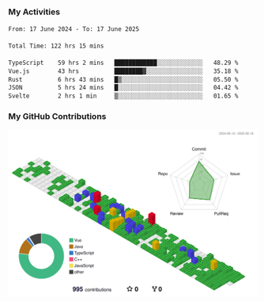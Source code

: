 ### My Activities

<!--START_SECTION:waka-->

```txt
From: 17 June 2024 - To: 17 June 2025

Total Time: 122 hrs 15 mins

TypeScript    59 hrs 2 mins   ████████████░░░░░░░░░░░░░   48.29 %
Vue.js        43 hrs          ████████▓░░░░░░░░░░░░░░░░   35.18 %
Rust          6 hrs 43 mins   █▒░░░░░░░░░░░░░░░░░░░░░░░   05.50 %
JSON          5 hrs 24 mins   █░░░░░░░░░░░░░░░░░░░░░░░░   04.42 %
Svelte        2 hrs 1 min     ▒░░░░░░░░░░░░░░░░░░░░░░░░   01.65 %
```

<!--END_SECTION:waka-->

### My GitHub Contributions

![](./profile-3d-contrib/profile-gitblock.svg)
